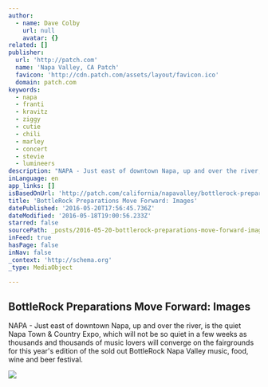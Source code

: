 ```yaml
---
author:
  - name: Dave Colby
    url: null
    avatar: {}
related: []
publisher:
  url: 'http://patch.com'
  name: 'Napa Valley, CA Patch'
  favicon: 'http://cdn.patch.com/assets/layout/favicon.ico'
  domain: patch.com
keywords:
  - napa
  - franti
  - kravitz
  - ziggy
  - cutie
  - chili
  - marley
  - concert
  - stevie
  - lumineers
description: "NAPA - Just east of downtown Napa, up and over the river, is the quiet Napa Town & Country Expo, which will not be so quiet in a few weeks as thousands and thousands of music lovers will converge on the fairgrounds for this year's edition of the sold out BottleRock Napa Valley music, food, wine and beer festival."
inLanguage: en
app_links: []
isBasedOnUrl: 'http://patch.com/california/napavalley/bottlerock-preparations-move-forward-images'
title: 'BottleRock Preparations Move Forward: Images'
datePublished: '2016-05-20T17:56:45.736Z'
dateModified: '2016-05-18T19:00:56.233Z'
starred: false
sourcePath: _posts/2016-05-20-bottlerock-preparations-move-forward-images.md
inFeed: true
hasPage: false
inNav: false
_context: 'http://schema.org'
_type: MediaObject

---
```

<article style=""><h1>BottleRock Preparations Move Forward: Images</h1><p>NAPA - Just east of downtown Napa, up and over the river, is the quiet Napa Town &amp; Country Expo, which will not be so quiet in a few weeks as thousands and thousands of music lovers will converge on the fairgrounds for this year's edition of the sold out BottleRock Napa Valley music, food, wine and beer festival.</p><img src="http://cdn.patch.com/users/393328/2016/05/T800x600/201605573b59c13c755.JPG" /></article>
